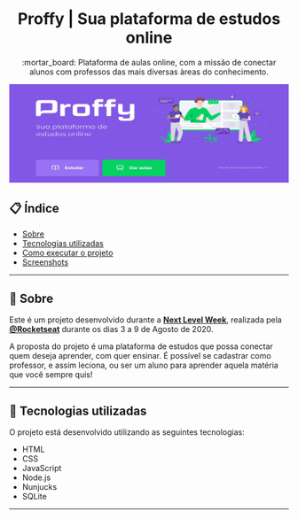 

<h1 align="center"> Proffy | Sua plataforma de estudos online </h1> 

<p align= "center"> :mortar_board: Plataforma de aulas online, com a missão de conectar alunos com professos das mais diversas àreas do conhecimento. </p>

<p align="center">
  <img src="./screenshots/proffy.jpg" width="700" >
</p>

## 📋 Índice

- [Sobre](#-Sobre)
- [Tecnologias utilizadas](#-Tecnologias-utilizadas)
- [Como executar o projeto](#-Como-executar-o-projeto)
- [Screenshots](#-Screenshots)

---

## 📖 Sobre 

Este é um projeto desenvolvido durante a **[Next Level Week](https://nextlevelweek.com/)**, realizada pela **[@Rocketseat](https://github.com/Rocketseat)** durante os dias 3 a 9 de Agosto de 2020.

A proposta do projeto é uma plataforma de estudos que possa conectar quem deseja aprender, com quer ensinar. É possível se cadastrar como professor, e assim leciona, ou ser um aluno para aprender aquela matéria que você sempre quis! 

--- 

## 🚀 Tecnologias utilizadas

O projeto está desenvolvido utilizando as seguintes tecnologias:

- HTML
- CSS
- JavaScript
- Node.js 
- Nunjucks 
- SQLite 

--- 
